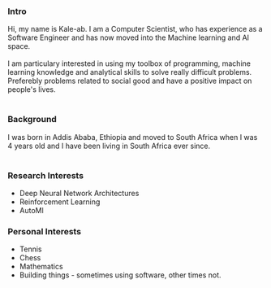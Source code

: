 ### Intro

Hi, my name is Kale-ab. I am a Computer Scientist, who has experience as a Software Engineer and has now moved into the Machine learning and AI space.
<br /> <br/>
I am particulary interested in using my toolbox of programming, machine learning knowledge and analytical skills to solve really difficult problems. Preferebly problems related to social good and have a positive impact on people's lives.
<br /><br />

### Background

I was born in Addis Ababa, Ethiopia and moved to South Africa when I was 4 years old and I have been living in South Africa ever since.
<br/> <br/>

### Research Interests

- Deep Neural Network Architectures
- Reinforcement Learning
- AutoMl

### Personal Interests

- Tennis
- Chess
- Mathematics
- Building things - sometimes using software, other times not.
